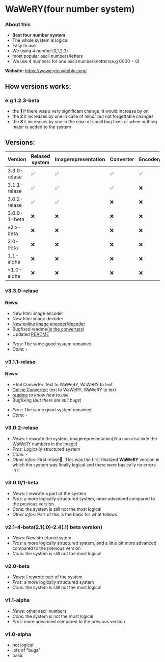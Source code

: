 # WaWeRY(four number system)
 ### About this
* **Best four number system**
* The whole system is logical
* Easy to use
* We using 4 number(0,1,2,3)
* most popular ascii numbers/letters
* We use 4 numbers for one ascii numbers/letters(e.g 0000 = 0)

**Website:** https://waweryto.weebly.com/

## How versions works:
### e.g 1.2.3-beta 
* the **1** if there was a very significant change, it would increase by on
* the **2** it increases by one in case of minor but not forgettable changes
* the **3** it increases by one in the case of small bug fixes or when nothing major is added to the system

## Versions:
|   Version   |   Relased system   | Imagerepresentation |      Converter     | Encoder/Decoder    |
| ----------- | ------------------ | ------------------- | ------------------ | ------------------ |
| 3.3.0-relase| :white_check_mark: |  :white_check_mark: | :white_check_mark: | :white_check_mark: |
| 3.1.1-relase| :white_check_mark: |  :white_check_mark: | :white_check_mark: |        :x:         |
| 3.0.2-relase| :white_check_mark: |  :white_check_mark: |         :x:        |        :x:         |
| 3.0.0-1-beta| :x:                 |        :x:          |         :x:        |        :x:         |
| v2.x-beta   |        :x:         |        :x:          |         :x:        |        :x:         |
| 2.0-beta    |        :x:         |        :x:          |         :x:        |        :x:         |
| 1.1-alpha   |        :x:         |        :x:          |         :x:        |        :x:         |
| <1.0-alpha  |        :x:         |        :x:          |         :x:        |        :x:         |
### v3.3.0-relase
#### News:
- New html image encoder
- New html image decoder
- [New online image encoder/decoder](https://waweryto.weebly.com/)
- Bugfixed readme([in the converters](https://github.com/WaWeNoel/WaWeRY-four-number-system/tree/main/converter))
- Updated [README](https://github.com/WaWeNoel/WaWeRY-four-number-system/blob/main/README.md)
* *Pros:* The same good system remained
* *Cons:* -
### v3.1.1-relase
#### News:
- Html Converter: text to WaWeRY, WaWeRY to text
- [Online Converter:](https://waweryto.weebly.com/) text to WaWeRY, WaWeRY to text
- [readme](https://github.com/WaWeNoel/WaWeRY-four-number-system/blob/main/converter/readme.md) _to know how to use_
- Bugfixing (_but there are still bugs_)
* *Pros:* The same good system remained
* *Cons:* -
### v3.0.2-relase
* *News:* I rewrote the system, imagerepresentation(You can also hide the WaWeRY numbers in the image)
* *Pros:* Logically structured system
* *Cons:* -
* *Other infos:* First relase🥳, This was the first finalized **WaWeRY** version in which the system was finally logical and there were basically no errors in it
### v3.0.0/1-beta
* *News:* I rewrote a part of the system
* *Pros:* a more logically structured system, more advanced compared to the previous version
* *Cons:* the system is still not the most logical
* *Other infos:* Part of this is the basis for what follows
### v2.1-4-beta(2.1(.0)-2.4(.1) beta version)
* *News:* New structured sytem
* *Pros:* a more logically structured system, and a little bit more advanced compared to the previous version
* *Cons:* the system is still not the most logical
### v2.0-beta
* *News:* I rewrote part of the system
* *Pros:* a more logically structured system
* *Cons:* the system is still not the most logical
### v1.1-alpha
* *News:* other ascii numbers
* *Cons:* the system is not the most logical
* *Pros:* more advanced compared to the previous version
### v1.0-alpha
* not logical
* lots of "bugs"
* basic
